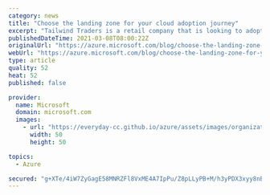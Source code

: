 ```yaml
---
category: news
title: "Choose the landing zone for your cloud adoption journey"
excerpt: "Tailwind Traders is a retail company that is looking to adopt Azure as part of its IT strategy. The IT team is familiar with deploying infrastructure on-premises and is now researching what they need to do in order to run its workloads on Azure; they have come across the Cloud Adoption Framework and"
publishedDateTime: 2021-03-08T08:00:22Z
originalUrl: "https://azure.microsoft.com/blog/choose-the-landing-zone-for-your-cloud-adoption-journey/"
webUrl: "https://azure.microsoft.com/blog/choose-the-landing-zone-for-your-cloud-adoption-journey/"
type: article
quality: 52
heat: 52
published: false

provider:
  name: Microsoft
  domain: microsoft.com
  images:
    - url: "https://everyday-cc.github.io/azure/assets/images/organizations/microsoft.com-50x50.jpg"
      width: 50
      height: 50

topics:
  - Azure

secured: "g+XTe/4iW7ZyGagE58MNRZFl8VxME4A7IpPu/Z8pLLyPB+M/h3yPDX3xyy8nBPxIMC6MO68ZwBQkt4wlH7ADea0505nXBi+8VIcO33YAWAD2biUL/EIJ6FH25F2nLTRlKpwgHRuBUHdPHsdX06JixsS0fGWR5G6+lkakeBBXU7Zfls1Yg1WUOJV0So4j++Ac26qQjLb2s2IZNghngw4YAF+xpvOaCKU9AnIGFXY4PAKm1K/pWymxwhlmJQ5NKqECzT1fjYlrDuooyRO4UGtMyKJ9UmqOwU4yqtmdo49/X9VJyww4CBGVHDVaWkpKp5/dG/0JfvPA6Wz53dQo0SInqSv+5ME3Q4FfSFh4BD+uyaE=;8eV+/CGxsfMrVuvY131jTg=="
---
```



